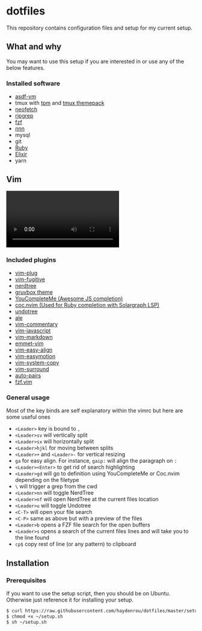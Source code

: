 # dotfiles
This repository contains configuration files and setup for my current setup.

## What and why
You may want to use this setup if you are interested in or use any of the below features.

### Installed software
- [asdf-vm](https://github.com/asdf-vm/asdf)
- tmux with [tpm](https://github.com/tmux-plugins/tpm) and [tmux themepack](https://github.com/jimeh/tmux-themepack)
- [neofetch](https://github.com/dylanaraps/neofetch)
- [ripgrep](https://github.com/BurntSushi/ripgrep)
- [fzf](https://github.com/junegunn/fzf)
- [nnn](https://github.com/jarun/nnn)
- mysql
- git
- [Ruby](https://github.com/ruby/ruby)
- [Elixir](https://elixir-lang.org/)
- yarn

## Vim

![Dotfiles Demo](https://i.imgur.com/bFbXSK0.mp4)

### Included plugins
- [vim-plug](https://github.com/junegunn/vim-plug)
- [vim-fugitive](https://github.com/tpope/vim-fugitive)
- [nerdtree](https://github.com/preservim/nerdtree)
- [gruvbox theme](https://github.com/morhetz/gruvbox)
- [YouCompleteMe (Awesome JS completion)](https://github.com/ycm-core/YouCompleteMe)
- [coc.nvim (Used for Ruby completion with Solargraph LSP)](https://github.com/neoclide/coc.nvim)
- [undotree](https://github.com/mbbill/undotree)
- [ale](https://github.com/dense-analysis/ale)
- [vim-commentary](https://github.com/tpope/vim-commentary)
- [vim-javascript](https://github.com/pangloss/vim-javascript)
- [vim-markdown](https://github.com/plasticboy/vim-markdown)
- [emmet-vim](https://github.com/mattn/emmet-vim)
- [vim-easy-align](https://github.com/junegunn/vim-easy-align)
- [vim-easymotion](https://github.com/easymotion/vim-easymotion)
- [vim-system-copy](https://github.com/christoomey/vim-system-copy)
- [vim-surround](https://github.com/tpope/vim-surround)
- [auto-pairs](https://github.com/jiangmiao/auto-pairs)
- [fzf.vim](https://github.com/junegunn/fzf.vim)

### General usage
Most of the key binds are self explanatory within the vimrc but here are some useful ones
- `<Leader>` key is bound to `,`
- `<Leader>sv` will vertically split
- `<Leader>sx` will horizontally split
- `<Leader>hjkl` for moving between splits
- `<Leader>+` and `<Leader>-` for vertical resizing
- `ga` for easy align. For instance, `gaip:` will align the paragraph on `:`
- `<Leader><Enter>` to get rid of search highlighting
- `<Leader>gd` will go to definition using YouCompleteMe or Coc.nvim depending on the filetype
- `\` will trigger a grep from the cwd
- `<Leader>nn` will toggle NerdTree
- `<Leader>nf` will open NerdTree at the current files location
- `<Leader>u` will toggle Undotree
- `<C-T>` will open your file search
- `<C-P>` same as above but with a preview of the files
- `<Leader>b` opens a FZF file search for the open buffers
- `<Leader>s` opens a search of the current files lines and will take you to the line found
- `cp$` copy rest of line (or any pattern) to clipboard

## Installation
### Prerequisites
If you want to use the setup script, then you should be on Ubuntu. Otherwise just reference it for installing your setup.

```sh
$ curl https://raw.githubusercontent.com/haydenrou/dotfiles/master/setup.sh >> ~/setup.sh
$ chmod +x ~/setup.sh
$ sh ~/setup.sh
```
